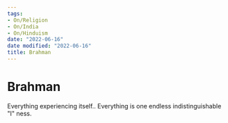 ```yaml
---
tags:
- On/Religion
- On/India
- On/Hinduism
date: "2022-06-16"
date modified: "2022-06-16"
title: Brahman
---
```


# Brahman
Everything experiencing itself.. Everything is one endless indistinguishable "I" ness.
